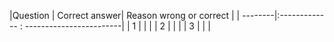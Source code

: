 |Question | Correct answer| Reason wrong or correct |
| --------|:------------- : ------------------------|
| 1       |               |                         |
| 2       |               |                         |
| 3       |               |                         |
